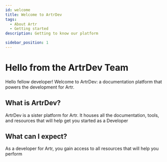 ```yaml
---
id: welcome
title: Welcome to ArtrDev
tags:
  - About Artr
  - Getting started
description: Getting to know our platform

sidebar_position: 1
---
```


# Hello from the ArtrDev Team

Hello fellow developer! Welcome to ArtrDev: a documentation platform that powers the development for Artr.

## What is ArtrDev?

ArtrDev is a sister platform for Artr. It houses all the documentation, tools, and resources that will help get you started as a
Developer

## What can I expect?
As a developer for Artr, you gain access to all resources that will help you perform 




